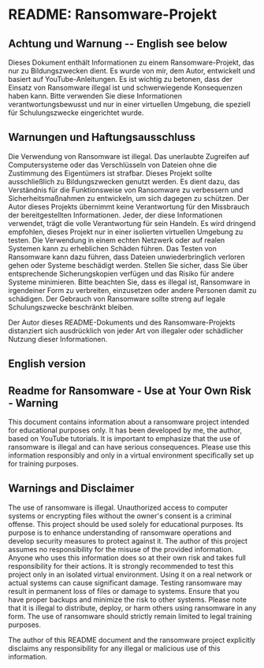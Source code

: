 # README: Ransomware-Projekt

## Achtung und Warnung  -- English see below

Dieses Dokument enthält Informationen zu einem Ransomware-Projekt, das nur zu Bildungszwecken dient. Es wurde von mir, dem Autor, entwickelt und basiert auf YouTube-Anleitungen. Es ist wichtig zu betonen, dass der Einsatz von Ransomware illegal ist und schwerwiegende Konsequenzen haben kann. Bitte verwenden Sie diese Informationen verantwortungsbewusst und nur in einer virtuellen Umgebung, die speziell für Schulungszwecke eingerichtet wurde.

## Warnungen und Haftungsausschluss

Die Verwendung von Ransomware ist illegal. Das unerlaubte Zugreifen auf Computersysteme oder das Verschlüsseln von Dateien ohne die Zustimmung des Eigentümers ist strafbar.
Dieses Projekt sollte ausschließlich zu Bildungszwecken genutzt werden. Es dient dazu, das Verständnis für die Funktionsweise von Ransomware zu verbessern und Sicherheitsmaßnahmen zu entwickeln, um sich dagegen zu schützen.
Der Autor dieses Projekts übernimmt keine Verantwortung für den Missbrauch der bereitgestellten Informationen. Jeder, der diese Informationen verwendet, trägt die volle Verantwortung für sein Handeln.
Es wird dringend empfohlen, dieses Projekt nur in einer isolierten virtuellen Umgebung zu testen. Die Verwendung in einem echten Netzwerk oder auf realen Systemen kann zu erheblichen Schäden führen.
Das Testen von Ransomware kann dazu führen, dass Dateien unwiederbringlich verloren gehen oder Systeme beschädigt werden. Stellen Sie sicher, dass Sie über entsprechende Sicherungskopien verfügen und das Risiko für andere Systeme minimieren.
Bitte beachten Sie, dass es illegal ist, Ransomware in irgendeiner Form zu verbreiten, einzusetzen oder andere Personen damit zu schädigen. Der Gebrauch von Ransomware sollte streng auf legale Schulungszwecke beschränkt bleiben.

Der Autor dieses README-Dokuments und des Ransomware-Projekts distanziert sich ausdrücklich von jeder Art von illegaler oder schädlicher Nutzung dieser Informationen.

## English version

## Readme for Ransomware - Use at Your Own Risk - Warning

This document contains information about a ransomware project intended for educational purposes only. It has been developed by me, the author, based on YouTube tutorials. It is important to emphasize that the use of ransomware is illegal and can have serious consequences. Please use this information responsibly and only in a virtual environment specifically set up for training purposes.

## Warnings and Disclaimer

The use of ransomware is illegal. Unauthorized access to computer systems or encrypting files without the owner's consent is a criminal offense.
This project should be used solely for educational purposes. Its purpose is to enhance understanding of ransomware operations and develop security measures to protect against it.
The author of this project assumes no responsibility for the misuse of the provided information. Anyone who uses this information does so at their own risk and takes full responsibility for their actions.
It is strongly recommended to test this project only in an isolated virtual environment. Using it on a real network or actual systems can cause significant damage.
Testing ransomware may result in permanent loss of files or damage to systems. Ensure that you have proper backups and minimize the risk to other systems.
Please note that it is illegal to distribute, deploy, or harm others using ransomware in any form. The use of ransomware should strictly remain limited to legal training purposes.

The author of this README document and the ransomware project explicitly disclaims any responsibility for any illegal or malicious use of this information.
